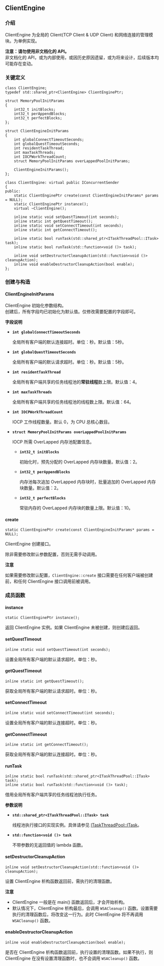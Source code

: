 ## ClientEngine

### 介绍

ClientEngine 为全局的 Client(TCP Client & UDP Client) 和网络连接的管理模块。为单例实现。

**注意：请勿使用非文档化的 API。**  
非文档化的 API，或为内部使用，或因历史原因遗留，或为将来设计，后续版本均可能存在变动。

### 关键定义

	class ClientEngine;
	typedef std::shared_ptr<ClientEngine> ClientEnginePtr;

	struct MemoryPoolInitParams
	{
		int32_t initBlocks;
		int32_t perAppendBlocks;
		int32_t perfectBlocks;
	};

	struct ClientEngineInitParams
	{
		int globalConnectTimeoutSeconds;
		int globalQuestTimeoutSeconds;
		int residentTaskThread;
		int maxTaskThreads;
		int IOCPWorkThreadCount;
		struct MemoryPoolInitParams overLappedPoolInitParams;

		ClientEngineInitParams();
	};

	class ClientEngine: virtual public IConcurrentSender
	{
	public:
		static ClientEnginePtr create(const ClientEngineInitParams* params = NULL);
		static ClientEnginePtr instance();
		virtual ~ClientEngine();

		inline static void setQuestTimeout(int seconds);
		inline static int getQuestTimeout();
		inline static void setConnectTimeout(int seconds);
		inline static int getConnectTimeout();

		inline static bool runTask(std::shared_ptr<ITaskThreadPool::ITask> task);
		inline static bool runTask(std::function<void ()> task);

		inline void setDestructorCleanupAction(std::function<void ()> cleanupAction);
		inline void enableDestructorCleanupAction(bool enable);
	};

### 创建与构造

#### ClientEngineInitParams

ClientEngine 初始化参数结构。  
创建后，所有字段均已初始化为默认值。仅修改需要配置的字段即可。

**字段说明**

* **`int globalConnectTimeoutSeconds`**

	全局所有客户端的默认连接超时。单位：秒。默认值：5秒。

* **`int globalQuestTimeoutSeconds`**

	全局所有客户端的默认请求超时。单位：秒。默认值：5秒。

* **`int residentTaskThread`**

	全局所有客户端共享的任务线程池的**常驻线程**数上限。默认值：4。

* **`int maxTaskThreads`**

	全局所有客户端共享的任务线程池的线程数上限。默认值：64。

* **`int IOCPWorkThreadCount`**

	IOCP 工作线程数量。默认 0，为 CPU 总核心数目。

* **`struct MemoryPoolInitParams overLappedPoolInitParams`**

	IOCP 所需 OverLapped 内存池配置信息。

	+ **`int32_t initBlocks`**

		初始化时，预先分配的 OverLapped 内存块数量。默认值：2。

	+ **`int32_t perAppendBlocks`**

		内存池每次追加 OverLapped 内存块时，批量追加的 OverLapped 内存块数量。默认值：2。

	+ **`int32_t perfectBlocks`**

		常驻内存的 OverLapped 内存块的数量上限。默认值：10。


#### create

	static ClientEnginePtr create(const ClientEngineInitParams* params = NULL);

ClientEngine 创建接口。

除非需要修改默认参数配置，否则无需手动调用。

**注意**

如果需要修改默认配置，`ClientEngine::create` 接口需要在任何客户端被创建前，和任何 ClientEngine 接口调用前被调用。


### 成员函数

#### instance

	static ClientEnginePtr instance();

返回 ClientEngine 实例。如果 ClientEngine 未被创建，则创建后返回。

#### setQuestTimeout

	inline static void setQuestTimeout(int seconds);

设置全局所有客户端的默认请求超时。单位：秒。

#### getQuestTimeout

	inline static int getQuestTimeout();

获取全局所有客户端的默认请求超时。单位：秒。

#### setConnectTimeout

	inline static void setConnectTimeout(int seconds);

设置全局所有客户端的默认连接超时。单位：秒。

#### getConnectTimeout

	inline static int getConnectTimeout();

获取全局所有客户端的默认连接超时。单位：秒。


#### runTask

	inline static bool runTask(std::shared_ptr<ITaskThreadPool::ITask> task);
	inline static bool runTask(std::function<void ()> task);

借用全局所有客户端共享的任务线程池执行任务。

**参数说明**

* **`std::shared_ptr<ITaskThreadPool::ITask> task`**

	线程池执行接口的实现实例。具体请参见 [ITaskThreadPool::ITask](base.md#ITask)。

* **`std::function<void ()> task`**

	不带参数的无返回值的 lambda 函数。

#### setDestructorCleanupAction

	inline void setDestructorCleanupAction(std::function<void ()> cleanupAction);

设置 ClientEngine 析构函数返回前，需执行的清理函数。

**注意**

* ClientEngine 一般是在 main() 函数返回后，才会开始析构。
* 默认情况下，ClientEngine 析构最后，会调用 `WSACleanup()` 函数。设置需要执行的清理函数后，将改变这一行为。此时 ClientEngine 将不再调用 `WSACleanup()` 函数。

#### enableDestructorCleanupAction

	inline void enableDestructorCleanupAction(bool enable);

是否在 ClientEngine 析构函数返回前，执行设置的清理函数。如果不执行，则 ClientEngine 在没有设置清理函数时，也不会调用 `WSACleanup()` 函数。